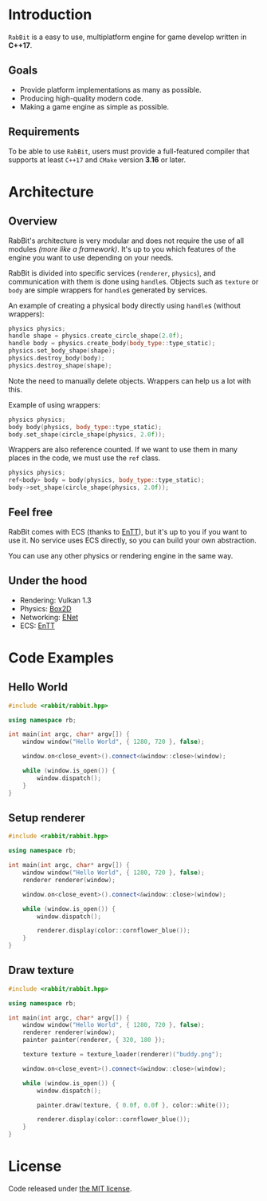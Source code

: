 # Introduction

`RabBit` is a easy to use, multiplatform engine for game develop written in **C++17**.

## Goals

- Provide platform implementations as many as possible.
- Producing high-quality modern code.
- Making a game engine as simple as possible.

## Requirements

To be able to use `RabBit`, users must provide a full-featured compiler that supports at least `C++17` and `CMake` version **3.16** or later.

# Architecture

## Overview

RabBit's architecture is very modular and does not require the use of all modules *(more like a framework)*. It's up to you which features of the engine you want to use depending on your needs.

RabBit is divided into specific services (`renderer`, `physics`), and communication with them is done using `handle`s. Objects such as `texture` or `body` are simple wrappers for `handle`s generated by services.

An example of creating a physical body directly using `handle`s (without wrappers):

```cpp
physics physics;
handle shape = physics.create_circle_shape(2.0f);
handle body = physics.create_body(body_type::type_static);
physics.set_body_shape(shape);
physics.destroy_body(body);
physics.destroy_shape(shape);
```

Note the need to manually delete objects. Wrappers can help us a lot with this.

Example of using wrappers:

```cpp
physics physics;
body body(physics, body_type::type_static);
body.set_shape(circle_shape(physics, 2.0f));
```

Wrappers are also reference counted. If we want to use them in many places in the code, we must use the `ref` class.

```cpp
physics physics;
ref<body> body = body(physics, body_type::type_static);
body->set_shape(circle_shape(physics, 2.0f));
```

## Feel free

RabBit comes with ECS (thanks to [EnTT](https://github.com/skypjack/entt)), but it's up to you if you want to use it.
No service uses ECS directly, so you can build your own abstraction.

You can use any other physics or rendering engine in the same way.

## Under the hood

- Rendering: Vulkan 1.3
- Physics: [Box2D](https://box2d.org)
- Networking: [ENet](http://enet.bespin.org)
- ECS: [EnTT](https://github.com/skypjack/entt)

# Code Examples

## Hello World

```cpp
#include <rabbit/rabbit.hpp>

using namespace rb;

int main(int argc, char* argv[]) {
    window window("Hello World", { 1280, 720 }, false);

    window.on<close_event>().connect<&window::close>(window);

    while (window.is_open()) {
        window.dispatch();
    }
}
```

## Setup renderer

```cpp
#include <rabbit/rabbit.hpp>

using namespace rb;

int main(int argc, char* argv[]) {
    window window("Hello World", { 1280, 720 }, false);
    renderer renderer(window);

    window.on<close_event>().connect<&window::close>(window);

    while (window.is_open()) {
        window.dispatch();

        renderer.display(color::cornflower_blue());
    }
}
```

## Draw texture

```cpp
#include <rabbit/rabbit.hpp>

using namespace rb;

int main(int argc, char* argv[]) {
    window window("Hello World", { 1280, 720 }, false);
    renderer renderer(window);
    painter painter(renderer, { 320, 180 });

    texture texture = texture_loader(renderer)("buddy.png");

    window.on<close_event>().connect<&window::close>(window);

    while (window.is_open()) {
        window.dispatch();

        painter.draw(texture, { 0.0f, 0.0f }, color::white());

        renderer.display(color::cornflower_blue());
    }
}
```

# License

Code released under [the MIT license](https://github.com/demurzasty/rabbit/blob/master/LICENSE).
